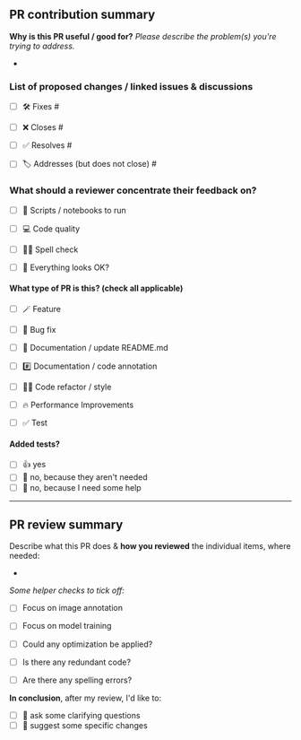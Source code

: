 ## PR contribution summary

**Why is this PR useful / good for?** *Please describe the problem(s) you're trying to address.*
* <TEXT>


### List of proposed changes / linked issues & discussions

- [ ] 🛠️ Fixes #<NUM>
- [ ] ❌ Closes #<NUM>
- [ ] ✅ Resolves #<NUM>
- [ ] 🏷️ Addresses (but does not close) #<NUM>


### What should a reviewer concentrate their feedback on?

- [ ] 🏃 Scripts / notebooks to run
- [ ] 💻 Code quality
- [ ] ✍🏻 Spell check
- [ ] 📝 Everything looks OK?


#### What type of PR is this? (check all applicable)

- [ ] 🪄 Feature
- [ ] 🐛 Bug fix
- [ ] 📝 Documentation / update README.md
- [ ] #️⃣ Documentation / code annotation
- [ ] 🧑‍💻 Code refactor / style
- [ ] 🔥 Performance Improvements
- [ ] ✅ Test


#### Added tests?

- [ ] 👍 yes
- [ ] 🙅 no, because they aren't needed
- [ ] 🙋 no, because I need some help

---

## PR review summary

Describe what this PR does & **how you reviewed** the individual items, where needed:

* <TEXT>

*Some helper checks to tick off:*

- [ ] Focus on image annotation
- [ ] Focus on model training
- [ ] Could any optimization be applied?
- [ ] Is there any redundant code?
- [ ] Are there any spelling errors?


**In conclusion**, after my review, I'd like to:

- [ ] 🙋 ask some clarifying questions
- [ ] 🙅 suggest some specific changes
